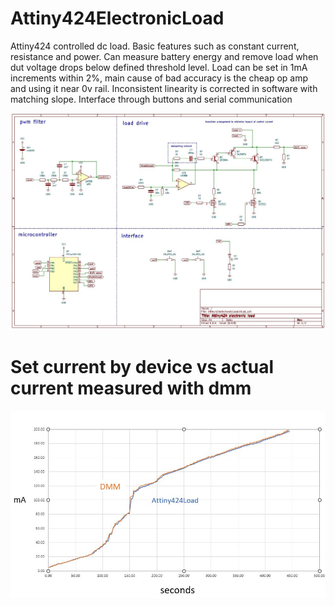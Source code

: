 # Attiny424ElectronicLoad
Attiny424 controlled dc load. Basic features such as constant current, resistance and power. Can measure battery energy and remove load when dut voltage drops below defined threshold level. Load can be set in 1mA increments within 2%, main cause of bad accuracy is the cheap op amp and using it near 0v rail. Inconsistent linearity is corrected in software with matching slope. Interface through buttons and serial communication


![schematic](https://github.com/aWanha/Attiny424ElectronicLoad/blob/main/schematic.jpg)

# Set current by device vs actual current measured with dmm

![graph](https://github.com/aWanha/Attiny424ElectronicLoad/blob/main/currentVsTimeGraph.JPG)
